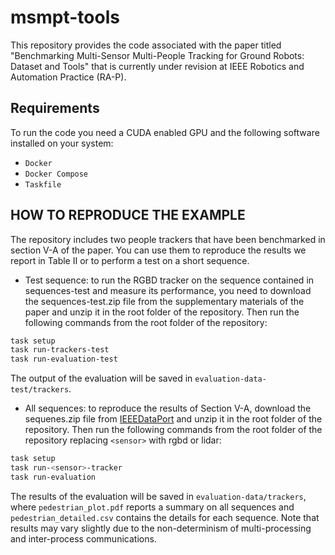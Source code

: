# msmpt-tools

This repository provides the code associated with the paper titled "Benchmarking Multi-Sensor Multi-People Tracking for Ground Robots: Dataset and Tools" that is currently under revision at IEEE Robotics and Automation Practice (RA-P).

## Requirements

To run the code you need a CUDA enabled GPU and the following software installed on your system:

* `Docker`
* `Docker Compose`
* `Taskfile`

## HOW TO REPRODUCE THE EXAMPLE

The repository includes two people trackers that have been benchmarked in section V-A of the paper. You can use them to reproduce the results we report in Table II or to perform a test on a short sequence.

* Test sequence: to run the RGBD tracker on the sequence contained in sequences-test and measure its performance, you need to download the sequences-test.zip file from the supplementary materials of the paper and unzip it in the root folder of the repository. Then
 run the following commands from the root folder of the repository:

```sh
task setup
task run-trackers-test
task run-evaluation-test
```

The output of the evaluation will be saved in `evaluation-data-test/trackers`.

* All sequences: to reproduce the results of Section V-A, download the sequenes.zip file from [IEEEDataPort](https://ieee-dataport.org/documents/benchmarking-multi-sensor-multi-people-tracking-ground-robots-dataset-and-tools) and unzip it in the root folder of the repository. Then run the following commands from the root folder of the repository replacing `<sensor>` with rgbd or lidar:

```sh
task setup 
task run-<sensor>-tracker
task run-evaluation
```

The results of the evaluation will be saved in `evaluation-data/trackers`, where
`pedestrian_plot.pdf` reports a summary on all sequences and `pedestrian_detailed.csv` contains
the details for each sequence. Note that results may vary slightly due to the
non-determinism of multi-processing and inter-process communications.
